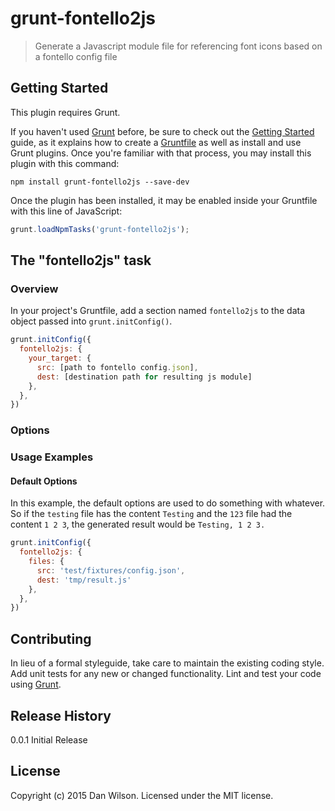 # grunt-fontello2js

> Generate a Javascript module file for referencing font icons based on a fontello config file

## Getting Started
This plugin requires Grunt.

If you haven't used [Grunt](http://gruntjs.com/) before, be sure to check out the [Getting Started](http://gruntjs.com/getting-started) guide, as it explains how to create a [Gruntfile](http://gruntjs.com/sample-gruntfile) as well as install and use Grunt plugins. Once you're familiar with that process, you may install this plugin with this command:

```shell
npm install grunt-fontello2js --save-dev
```

Once the plugin has been installed, it may be enabled inside your Gruntfile with this line of JavaScript:

```js
grunt.loadNpmTasks('grunt-fontello2js');
```

## The "fontello2js" task

### Overview
In your project's Gruntfile, add a section named `fontello2js` to the data object passed into `grunt.initConfig()`.

```js
grunt.initConfig({
  fontello2js: {
    your_target: {
      src: [path to fontello config.json],
      dest: [destination path for resulting js module]
    },
  },
})
```

### Options

### Usage Examples

#### Default Options
In this example, the default options are used to do something with whatever. So if the `testing` file has the content `Testing` and the `123` file had the content `1 2 3`, the generated result would be `Testing, 1 2 3.`

```js
grunt.initConfig({
  fontello2js: {
    files: {
      src: 'test/fixtures/config.json',
      dest: 'tmp/result.js'
    },
  },
})
```

## Contributing
In lieu of a formal styleguide, take care to maintain the existing coding style. Add unit tests for any new or changed functionality. Lint and test your code using [Grunt](http://gruntjs.com/).

## Release History
0.0.1 Initial Release

## License
Copyright (c) 2015 Dan Wilson. Licensed under the MIT license.

